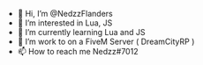 - 👋 Hi, I’m @NedzzFlanders
- 👀 I’m interested in Lua, JS
- 🌱 I’m currently learning Lua and JS
- 💞️ I’m work to on a FiveM Server ( DreamCityRP )
- 📫 How to reach me Nedzz#7012

<!---
NedzzFlanders/NedzzFlanders is a ✨ special ✨ repository because its `README.md` (this file) appears on your GitHub profile.
You can click the Preview link to take a look at your changes.
--->
